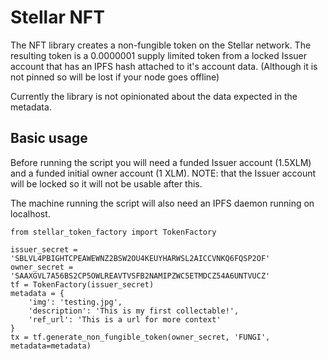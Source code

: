 # Stellar NFT

The NFT library creates a non-fungible token on the Stellar network. The resulting token
is a 0.0000001 supply limited token from a locked Issuer account that has an IPFS hash attached to it's account data. (Although it is not pinned so will be lost if your node goes
offline)

Currently the library is not opinionated about the data expected in the metadata.

## Basic usage

Before running the script you will need a funded Issuer account (1.5XLM) and a funded initial owner account (1 XLM). NOTE: that the Issuer account will be locked so it will not be usable after this.

The machine running the script will also need an IPFS daemon running on localhost.

```
from stellar_token_factory import TokenFactory

issuer_secret = 'SBLVL4PBIGHTCPEAWEWNZ2BSW2OU4KEUYHARWSL2AICCVNKQ6FQSP2OF'
owner_secret = 'SAAXGVL7A56BS2CP5OWLREAVTVSFB2NAMIPZWC5ETMDCZ54A6UNTVUCZ'
tf = TokenFactory(issuer_secret)
metadata = {
    'img': 'testing.jpg',
    'description': 'This is my first collectable!',
    'ref_url': 'This is a url for more context'
}
tx = tf.generate_non_fungible_token(owner_secret, 'FUNGI', metadata=metadata)
```